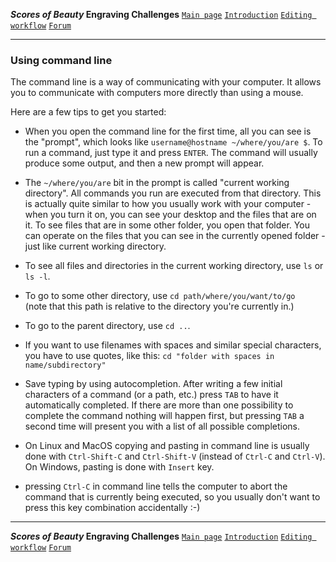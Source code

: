 **_Scores of Beauty_ Engraving Challenges**
[`Main page`](README.md)
[`Introduction`](1-goals-and-rules.md)
[`Editing workflow`](5-editing-workflow)
[`Forum`](http://engravingchallenges.freeforums.org)

-------------------------------------------


### Using command line

The command line is a way of communicating with your computer.  It allows you to communicate with computers more directly than using a mouse.

Here are a few tips to get you started:

- When you open the command line for the first time, all you can see is the
  "prompt", which looks like `username@hostname ~/where/you/are $`.
  To run a command, just type it and press `ENTER`.  The command will usually
  produce some output, and then a new prompt will appear.

- The `~/where/you/are` bit in the prompt is called "current working directory".
  All commands you run are executed from that directory.  This is actually quite
  similar to how you usually work with your computer - when you turn it on, you
  can see your desktop and the files that are on it.  To see files that are in
  some other folder, you open that folder.  You can operate on the files that
  you can see in the currently opened folder - just like current working directory.

- To see all files and directories in the current working directory, use `ls` or `ls -l`.

- To go to some other directory, use `cd path/where/you/want/to/go`  
  (note that this path is relative to the directory you're currently in.)

- To go to the parent directory, use `cd ..`.

- If you want to use filenames with spaces and similar special characters,
  you have to use quotes, like this: `cd "folder with spaces in name/subdirectory"`

- Save typing by using autocompletion.  After writing a few initial characters
  of a command (or a path, etc.) press `TAB` to have it automatically completed.
  If there are more than one possibility to complete the command nothing will happen
  first, but pressing `TAB` a second time will present you with a list of all
  possible completions.

- On Linux and MacOS copying and pasting in command line is usually done
  with `Ctrl-Shift-C` and `Ctrl-Shift-V` (instead of `Ctrl-C` and `Ctrl-V`).
  On Windows, pasting is done with `Insert` key.

- pressing `Ctrl-C` in command line tells the computer to abort the command
  that is currently being executed, so you usually don't want to press this
  key combination accidentally :-)


-------------------------------------------
**_Scores of Beauty_ Engraving Challenges**
[`Main page`](README.md)
[`Introduction`](1-goals-and-rules.md)
[`Editing workflow`](5-editing-workflow)
[`Forum`](http://engravingchallenges.freeforums.org)
